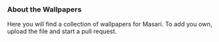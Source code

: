 ### About the Wallpapers

Here you will find a collection of wallpapers for Masari. To add you own, upload the file and start a pull request. 
